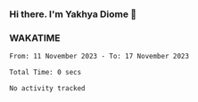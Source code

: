 ### Hi there. I'm Yakhya Diome 👋

### WAKATIME
<!--START_SECTION:waka-->

```txt
From: 11 November 2023 - To: 17 November 2023

Total Time: 0 secs

No activity tracked
```

<!--END_SECTION:waka-->
